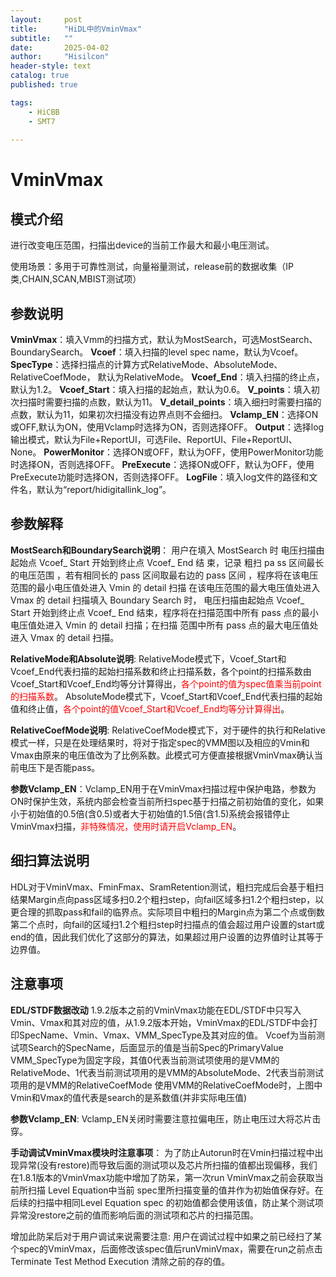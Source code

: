 ```yaml
---
layout:     post
title:      "HiDL中的VminVmax"
subtitle:   ""
date:       2025-04-02
author:     "Hisilcon"
header-style: text
catalog: true
published: true

tags:
    - HiCBB
    - SMT7
    
---
```

# VminVmax

## 模式介绍

进行改变电压范围，扫描出device的当前工作最大和最小电压测试。

使用场景：多用于可靠性测试，向量裕量测试，release前的数据收集（IP类,CHAIN,SCAN,MBIST测试项）

## 参数说明

**VminVmax**：填入Vmm的扫描方式，默认为MostSearch，可选MostSearch、BoundarySearch。
**Vcoef**：填入扫描的level spec name，默认为Vcoef。
**SpecType**：选择扫描点的计算方式RelativeMode、AbsoluteMode、RelativeCoefMode， 默认为RelativeMode。
**Vcoef_End**：填入扫描的终止点，默认为1.2。
**Vcoef_Start**：填入扫描的起始点，默认为0.6。
**V_points**：填入初次扫描时需要扫描的点数，默认为11。
**V_detail_points**：填入细扫时需要扫描的点数，默认为11，如果初次扫描没有边界点则不会细扫。
**Vclamp_EN**：选择ON或OFF,默认为ON，使用Vclamp时选择为ON，否则选择OFF。
**Output**：选择log输出模式，默认为File+ReportUI，可选File、ReportUI、File+ReportUI、None。
**PowerMonitor**：选择ON或OFF，默认为OFF，使用PowerMonitor功能时选择ON，否则选择OFF。
**PreExecute**：选择ON或OFF，默认为OFF，使用PreExecute功能时选择ON，否则选择OFF。
**LogFile**：填入log文件的路径和文件名，默认为“report/hidigitallink_log”。

## 参数解释

**MostSearch和BoundarySearch说明**：
用户在填入 MostSearch 时 电压扫描由起始点 Vcoef_ Start 开始到终止点 Vcoef_ End 结
束，记录 粗扫 pa ss 区间最长 的电压范围 ，若有相同长的 pass 区间取最右边的 pass 区间 ，程序将在该电压范围的最小电压值处进入 Vmin 的 detail 扫描 在该电压范围的最大电压值处进入 Vmax 的 detail 扫描填入 Boundary Search 时， 电压扫描由起始点 Vcoef_ Start 开始到终止点 Vcoef_ End 结束，程序将在扫描范围中所有 pass 点的最小电压值处进入 Vmin 的 detail 扫描；在扫描 范围中所有 pass 点的最大电压值处进入 Vmax 的 detail 扫描。

**RelativeMode和Absolute说明**:
RelativeMode模式下，Vcoef_Start和Vcoef_End代表扫描的起始扫描系数和终止扫描系数，各个point的扫描系数由Vcoef_Start和Vcoef_End均等分计算得出，<font color = Red>各个point的值为spec值乘当前point的扫描系数</font>。
AbsoluteMode模式下，Vcoef_Start和Vcoef_End代表扫描的起始值和终止值，<font color = Red>各个point的值Vcoef_Start和Vcoef_End均等分计算得出</font>。

**RelativeCoefMode说明**:
RelativeCoefMode模式下，对于硬件的执行和Relative模式一样，只是在处理结果时，将对于指定spec的VMM图以及相应的Vmin和Vmax由原来的电压值改为了比例系数。此模式可方便直接根据VminVmax确认当前电压下是否能pass。

**参数Vclamp_EN**：Vclamp_EN用于在VminVmax扫描过程中保护电路，参数为ON时保护生效，系统内部会检查当前所扫spec基于扫描之前初始值的变化，如果小于初始值的0.5倍(含0.5)或者大于初始值的1.5倍(含1.5)系统会报错停止VminVmax扫描，<font color = Red>非特殊情况，使用时请开启Vclamp_EN</font>。

## 细扫算法说明
HDL对于VminVmax、FminFmax、SramRetention测试，粗扫完成后会基于粗扫结果Margin点向pass区域多扫0.2个粗扫step，向fail区域多扫1.2个粗扫step，以更合理的抓取pass和fail的临界点。实际项目中粗扫的Margin点为第二个点或倒数第二个点时，向fail的区域扫1.2个粗扫step时扫描点的值会超过用户设置的start或end的值，因此我们优化了这部分的算法，如果超过用户设置的边界值时让其等于边界值。

## 注意事项

**EDL/STDF数据改动**
1.9.2版本之前的VminVmax功能在EDL/STDF中只写入Vmin、Vmax和其对应的值，从1.9.2版本开始，VminVmax的EDL/STDF中会打印SpecName、Vmin、Vmax、VMM_SpecType及其对应的值。
Vcoef为当前测试项Search的SpecName，后面显示的值是当前Spec的PrimaryValue
VMM_SpecType为固定字段，其值0代表当前测试项使用的是VMM的RelativeMode、1代表当前测试项用的是VMM的AbsoluteMode、2代表当前测试项用的是VMM的RelativeCoefMode
使用VMM的RelativeCoefMode时，上图中Vmin和Vmax的值代表是search的是系数值(并非实际电压值)

**参数Vclamp_EN**: Vclamp_EN关闭时需要注意拉偏电压，防止电压过大将芯片击穿。

**手动调试VminVmax模块时注意事项**：
为了防止Autorun时在Vmin扫描过程中出现异常(没有restore)而导致后面的测试项以及芯片所扫描的值都出现偏移，我们在1.8.1版本的VminVmax功能中增加了防呆，第一次run VminVmax之前会获取当前所扫描 Level Equation中当前 spec里所扫描变量的值并作为初始值保存好。在后续的扫描中相同Level Equation spec 的初始值都会使用该值，防止某个测试项异常没restore之前的值而影响后面的测试项和芯片的扫描范围。

增加此防呆后对于用户调试来说需要注意:
用户在调试过程中如果之前已经扫了某个spec的VminVmax，后面修改该spec值后runVminVmax，需要在run之前点击Terminate Test Method Execution 清除之前的存的值。


